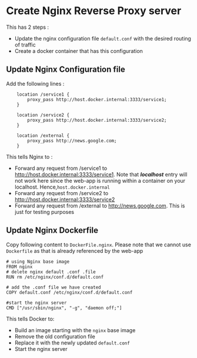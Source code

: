# Create Nginx Reverse Proxy server
This has 2 steps : 
* Update the nginx configuration file `default.conf` with the desired routing of traffic
* Create a docker container that has this configuration

## Update Nginx Configuration file
Add the following lines :
```
    location /service1 {
        proxy_pass http://host.docker.internal:3333/service1;
    }

    location /service2 {
        proxy_pass http://host.docker.internal:3333/service2;
    }

    location /external {
        proxy_pass http://news.google.com;
    }
```
This tells Nginx to : 
* Forward any request from /service1 to http://host.docker.internal:3333/service1. Note that ***localhost*** entry will not work here since the web-app is running within a container on your localhost. Hence,`host.docker.internal`
* Forward any request from /service2 to http://host.docker.internal:3333/service2
* Forward any request from /external to http://news.google.com. This is just for testing purposes



## Update Nginx Dockerfile
Copy following content to `DockerFile.nginx`. Please note that we cannot use `Dockerfile` as that is already referenced by the web-app
```
# using Nginx base image
FROM nginx
# delete nginx default .conf .file
RUN rm /etc/nginx/conf.d/default.conf

# add the .conf file we have created
COPY default.conf /etc/nginx/conf.d/default.conf

#start the nginx server
CMD ["/usr/sbin/nginx", "-g", "daemon off;"]
```

This tells Docker to:

* Build an image starting with the `nginx` base image
* Remove the old configuration file
* Replace it with the newly updated `default.conf`
* Start the nginx server
